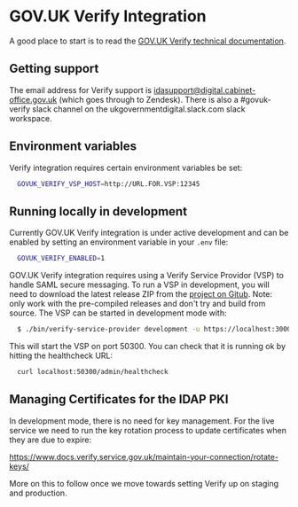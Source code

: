 # GOV.UK Verify Integration

A good place to start is to read the [GOV.UK Verify technical documentation](https://www.docs.verify.service.gov.uk/#gov-uk-verify-technical-documentation).

## Getting support

The email address for Verify support is idasupport@digital.cabinet-office.gov.uk
(which goes through to Zendesk). There is also a #govuk-verify slack channel
on the ukgovernmentdigital.slack.com slack workspace.

## Environment variables

Verify integration requires certain environment variables be set:

```bash
  GOVUK_VERIFY_VSP_HOST=http://URL.FOR.VSP:12345
```

## Running locally in development

Currently GOV.UK Verify integration is under active development and can be
enabled by setting an environment variable in your `.env` file:

```bash
  GOVUK_VERIFY_ENABLED=1
```

GOV.UK Verify integration requires using a Verify Service Providor (VSP)
to handle SAML secure messaging. To run a VSP in development, you will
need to download the latest release ZIP from the [project on Gitub](https://github.com/alphagov/verify-service-provider/releases).
Note: only work with the pre-compiled releases and don't try and build from
source. The VSP can be started in development mode with:

```bash
  $ ./bin/verify-service-provider development -u https://localhost:3000/verify/response
```

This will start the VSP on port 50300. You can check that it is running ok by
hitting the healthcheck URL:

```bash
  curl localhost:50300/admin/healthcheck
```

## Managing Certificates for the IDAP PKI

In development mode, there is no need for key management. For the live service
we need to run the key rotation process to update certificates when they are
due to expire:

https://www.docs.verify.service.gov.uk/maintain-your-connection/rotate-keys/

More on this to follow once we move towards setting Verify up on staging and
production.
